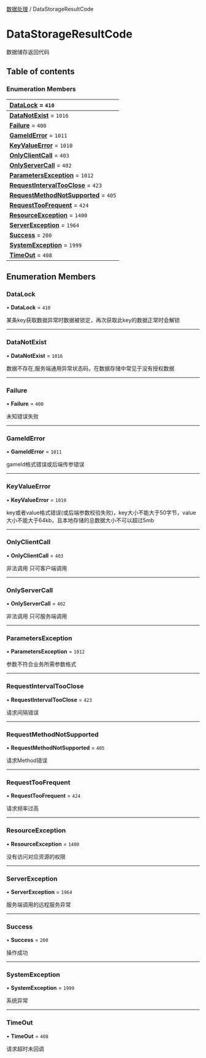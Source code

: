 [数据处理](../groups/数据处理.数据处理.md) / DataStorageResultCode

# DataStorageResultCode <Badge type="tip" text="Enumeration" /> <Score text="DataStorageResultCode" />

数据储存返回代码

## Table of contents

### Enumeration Members <Score text="Enumeration" /> 
| **[DataLock](mw.DataStorageResultCode.md#datalock)** = ``410``  |
| :----- |
| **[DataNotExist](mw.DataStorageResultCode.md#datanotexist)** = ``1016`` |
| **[Failure](mw.DataStorageResultCode.md#failure)** = ``400`` |
| **[GameIdError](mw.DataStorageResultCode.md#gameiderror)** = ``1011`` |
| **[KeyValueError](mw.DataStorageResultCode.md#keyvalueerror)** = ``1010`` |
| **[OnlyClientCall](mw.DataStorageResultCode.md#onlyclientcall)** = ``403`` |
| **[OnlyServerCall](mw.DataStorageResultCode.md#onlyservercall)** = ``402`` |
| **[ParametersException](mw.DataStorageResultCode.md#parametersexception)** = ``1012`` |
| **[RequestIntervalTooClose](mw.DataStorageResultCode.md#requestintervaltooclose)** = ``423`` |
| **[RequestMethodNotSupported](mw.DataStorageResultCode.md#requestmethodnotsupported)** = ``405`` |
| **[RequestTooFrequent](mw.DataStorageResultCode.md#requesttoofrequent)** = ``424`` |
| **[ResourceException](mw.DataStorageResultCode.md#resourceexception)** = ``1400`` |
| **[ServerException](mw.DataStorageResultCode.md#serverexception)** = ``1964`` |
| **[Success](mw.DataStorageResultCode.md#success)** = ``200`` |
| **[SystemException](mw.DataStorageResultCode.md#systemexception)** = ``1999`` |
| **[TimeOut](mw.DataStorageResultCode.md#timeout)** = ``408`` |

## Enumeration Members

### DataLock <Score text="DataLock" /> 

• **DataLock** = ``410``

某条key获取数据异常时数据被锁定，再次获取此key的数据正常时会解锁

___

### DataNotExist <Score text="DataNotExist" /> 

• **DataNotExist** = ``1016``

数据不存在,服务端通用异常状态码，在数据存储中常见于没有授权数据

___

### Failure <Score text="Failure" /> 

• **Failure** = ``400``

未知错误失败

___

### GameIdError <Score text="GameIdError" /> 

• **GameIdError** = ``1011``

gameId格式错误或后端传参错误

___

### KeyValueError <Score text="KeyValueError" /> 

• **KeyValueError** = ``1010``

key或者value格式错误(或后端参数校验失败)，key大小不能大于50字节，value大小不能大于64kb，且本地存储的总数据大小不可以超过5mb

___

### OnlyClientCall <Score text="OnlyClientCall" /> 

• **OnlyClientCall** = ``403``

非法调用 只可客户端调用

___

### OnlyServerCall <Score text="OnlyServerCall" /> 

• **OnlyServerCall** = ``402``

非法调用 只可服务端调用

___

### ParametersException <Score text="ParametersException" /> 

• **ParametersException** = ``1012``

参数不符合业务所需参数格式

___

### RequestIntervalTooClose <Score text="RequestIntervalTooClose" /> 

• **RequestIntervalTooClose** = ``423``

请求间隔错误

___

### RequestMethodNotSupported <Score text="RequestMethodNotSupported" /> 

• **RequestMethodNotSupported** = ``405``

请求Method错误

___

### RequestTooFrequent <Score text="RequestTooFrequent" /> 

• **RequestTooFrequent** = ``424``

请求频率过高

___

### ResourceException <Score text="ResourceException" /> 

• **ResourceException** = ``1400``

没有访问对应资源的权限

___

### ServerException <Score text="ServerException" /> 

• **ServerException** = ``1964``

服务端调用的远程服务异常

___

### Success <Score text="Success" /> 

• **Success** = ``200``

操作成功

___

### SystemException <Score text="SystemException" /> 

• **SystemException** = ``1999``

系统异常

___

### TimeOut <Score text="TimeOut" /> 

• **TimeOut** = ``408``

请求超时未回调
